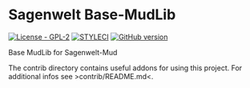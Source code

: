# Sagenwelt Base-MudLib

[![License - GPL-2](https://img.shields.io/badge/licence-gpl--2-blue.svg)](LICENSE)
[![STYLECI](https://styleci.io/repos/46893775/shield)](https://styleci.io/repos/46893775/)
[![GitHub version](https://badge.fury.io/gh/Shea690901%2FSagenwelt-Lib.svg)](https://badge.fury.io/gh/Shea690901%2FSagenwelt-Lib)

Base MudLib for Sagenwelt-Mud

The contrib directory contains useful addons for using this project.
For additional infos see >contrib/README.md<.
